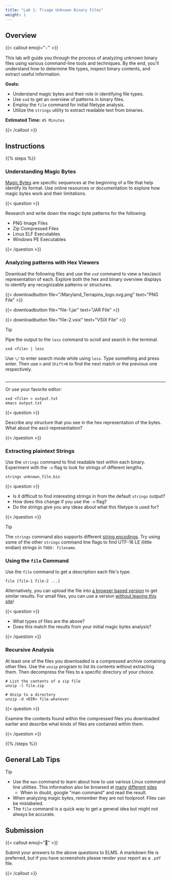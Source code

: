 ```yaml
---
title: "Lab 1: Triage Unknown Binary Files"
weight: 1
---
```


## Overview

{{< callout emoji="💡" >}}

This lab will guide you through the process of analyzing unknown binary files
using various command-line tools and techniques. By the end, you'll understand
how to determine file types, inspect binary contents, and extract useful
information.

**Goals:**

- Understand magic bytes and their role in identifying file types.
- Use `xxd` to get an overview of patterns in binary files.
- Employ the `file` command for initial filetype analysis.
- Utilize the `strings` utility to extract readable text from binaries.

**Estimated Time:** `45 Minutes`

{{< /callout >}}

## Instructions

{{% steps %}}

### Understanding Magic Bytes

[Magic Bytes](https://en.wikipedia.org/wiki/File_format#Magic_number) are
specific sequences at the beginning of a file that help identify its format. Use
online resources or documentation to explore how magic bytes work and their
limitations.

{{< question >}}

Research and write down the magic byte patterns for the following:

- PNG Image Files
- Zip Compressed Files
- Linux ELF Executables
- Windows PE Executables

{{< /question >}}

### Analyzing patterns with Hex Viewers

Download the following files and use the `xxd` command to view a hex/ascii
representation of each. Explore both the hex and binary overview displays to
identify any recognizable patterns or structures.

<!-- deno-fmt-ignore-start -->
{{< downloadbutton file="/Maryland_Terrapins_logo.svg.png" text="PNG File" >}}
<!-- deno-fmt-ignore-end -->

{{< downloadbutton file="file-1.jar" text="JAR File" >}}

{{< downloadbutton file="file-2.vsix" text="VSIX File" >}}

> [!TIP]
>
> Pipe the output to the `less` command to scroll and search in the terminal.
>
> ```
> xxd <file> | less
> ```
>
> Use `\/` to enter search mode while using `less`. Type something and press
> enter. Then use `n` and `Shift+N` to find the next match or the previous one
> respectively. <br/><br/>
>
> ---
>
> Or use your favorite editor:
>
> ```
> xxd <file> > output.txt
> emacs output.txt
> ```

{{< question >}}

Describe any structure that you see in the hex representation of the bytes. What
about the ascii representation?

{{< /question >}}

### Extracting plaintext Strings

Use the `strings` command to find readable text within each binary. Experiment
with the `-n` flag to look for strings of different lengths.

```{filename="Bash"}
strings unknown_file.bin
```

{{< question >}}

- Is it difficult to find interesting strings in from the default `strings`
  output?
- How does this change if you use the `-n` flag?
- Do the strings give you any ideas about what this filetype is used for?

<p></p> <!-- trick to make this block render correctly. -->

{{< /question >}}

> [!TIP]
> The `strings` command also supports different
> [string encodings](https://en.wikipedia.org/wiki/Character_encoding). Try
> using some of the other `strings` command line flags to find UTF-16 LE (little
> endian) strings in `TODO: filename`.

### Using the `file` Command

Use the `file` command to get a description each file's type.

```{filename=Bash}
file [file-1 file-2 ...]
```

Alternatively, you can upload the file into
[a browser based version](https://eakondratiev.github.io/file.htm) to get
similar results. For small files, you can use a version
[without leaving this site](/tools/file-tool/)!

{{< question >}}

- What types of files are the above?
- Does this match the results from your initial magic bytes analysis?

<p></p>

{{< /question >}}

### Recursive Analysis

At least one of the files you downloaded is a compressed archive containing
other files. Use the `unzip` program to list its contents without extracting
them. Then decompress the files to a specific directory of your choice.

```{filename=Bash}
# List the contents of a zip file
unzip -l file.zip

# Unzip to a directory
unzip -d <DIR> file.whatever
```

{{< question >}}

Examine the contents found within the compressed files you downloaded earlier
and describe what kinds of files are contained within them.

{{< /question >}}

{{% /steps %}}

## General Lab Tips

> [!TIP]
>
> - Use the `man` command to learn about how to use various Linux command line
>   utilities. This information also be browsed at [many]() [different]()
>   [sites]()
>   - When in doubt, google "man command" and read the result.
> - When analyzing magic bytes, remember they are not foolproof. Files can be
>   mislabeled.
> - The `file` command is a quick way to get a general idea but might not always
>   be accurate.

## Submission

{{< callout emoji="📝" >}}

Submit your answers to the above questions to ELMS. A markdown file is
preferred, but if you have screenshots please render your report as a `.pdf`
file.

{{< /callout >}}

<!--
TODO: I like the idea of having reflection questions at the end but I feel like
if they aren't worth points then the students won't think about them. Maybe
these could be worked into discussion posts?

## Reflection Questions

1. How reliable are magic bytes for identifying file types? Imagine an example
   where a signature may fail.

1. Discuss any discrepancies between the `file` command output and your findings
   from other methods. Did anything suprise you?

1. How effective was the `strings` utility in revealing useful information? What
   limitations did you encounter? -->

